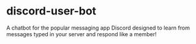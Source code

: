 # discord-user-bot

A chatbot for the popular messaging app Discord designed to learn from messages typed in your server
and respond like a member!